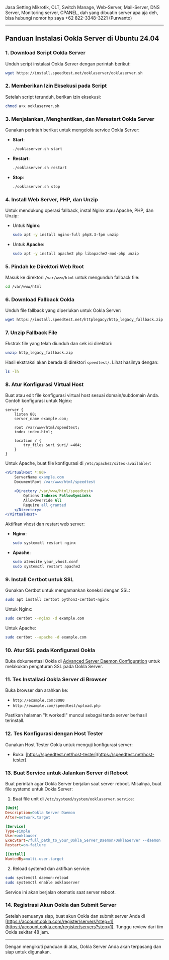 Jasa Setting Mikrotik, OLT, Switch Manage, Web-Server, Mail-Server, DNS Server, Monitoring server, CPANEL, dah yang dibuatin server apa aja deh, bisa hubungi nomor hp saya +62 822-3348-3221 (Purwanto)

---

## **Panduan Instalasi Ookla Server di Ubuntu 24.04**

### 1. **Download Script Ookla Server**
Unduh script instalasi Ookla Server dengan perintah berikut:
```bash
wget https://install.speedtest.net/ooklaserver/ooklaserver.sh
```

### 2. **Memberikan Izin Eksekusi pada Script**
Setelah script terunduh, berikan izin eksekusi:
```bash
chmod a+x ooklaserver.sh
```

### 3. **Menjalankan, Menghentikan, dan Merestart Ookla Server**
Gunakan perintah berikut untuk mengelola service Ookla Server:
- **Start**: 
  ```bash
  ./ooklaserver.sh start
  ```
- **Restart**:
  ```bash
  ./ooklaserver.sh restart
  ```
- **Stop**:
  ```bash
  ./ooklaserver.sh stop
  ```

### 4. **Install Web Server, PHP, dan Unzip**
Untuk mendukung operasi fallback, instal Nginx atau Apache, PHP, dan Unzip:
- Untuk **Nginx**:
  ```bash
  sudo apt -y install nginx-full php8.3-fpm unzip
  ```
- Untuk **Apache**:
  ```bash
  sudo apt -y install apache2 php libapache2-mod-php unzip
  ```

### 5. **Pindah ke Direktori Web Root**
Masuk ke direktori `/var/www/html` untuk mengunduh fallback file:
```bash
cd /var/www/html
```

### 6. **Download Fallback Ookla**
Unduh file fallback yang diperlukan untuk Ookla Server:
```bash
wget https://install.speedtest.net/httplegacy/http_legacy_fallback.zip
```

### 7. **Unzip Fallback File**
Ekstrak file yang telah diunduh dan cek isi direktori:
```bash
unzip http_legacy_fallback.zip
```
Hasil ekstraksi akan berada di direktori `speedtest/`. Lihat hasilnya dengan:
```bash
ls -lh
```

### 8. **Atur Konfigurasi Virtual Host**
Buat atau edit file konfigurasi virtual host sesuai domain/subdomain Anda. Contoh konfigurasi untuk Nginx:

```nginx
server {
    listen 80;
    server_name example.com;

    root /var/www/html/speedtest;
    index index.html;

    location / {
        try_files $uri $uri/ =404;
    }
}
```

Untuk Apache, buat file konfigurasi di `/etc/apache2/sites-available/`:

```apache
<VirtualHost *:80>
    ServerName example.com
    DocumentRoot /var/www/html/speedtest

    <Directory /var/www/html/speedtest>
        Options Indexes FollowSymLinks
        AllowOverride All
        Require all granted
    </Directory>
</VirtualHost>
```

Aktifkan vhost dan restart web server:
- **Nginx**:
  ```bash
  sudo systemctl restart nginx
  ```
- **Apache**:
  ```bash
  sudo a2ensite your_vhost.conf
  sudo systemctl restart apache2
  ```

### 9. **Install Certbot untuk SSL**
Gunakan Certbot untuk mengamankan koneksi dengan SSL:
```bash
sudo apt install certbot python3-certbot-nginx
```
Untuk Nginx:
```bash
sudo certbot --nginx -d example.com
```
Untuk Apache:
```bash
sudo certbot --apache -d example.com
```

### 10. **Atur SSL pada Konfigurasi Ookla**
Buka dokumentasi Ookla di [Advanced Server Daemon Configuration](https://support.ookla.com/hc/en-us/articles/234577948-Advanced-Server-Daemon-Configuration) untuk melakukan pengaturan SSL pada Ookla Server.

### 11. **Tes Installasi Ookla Server di Browser**
Buka browser dan arahkan ke:
- `http://example.com:8080`
- `http://example.com/speedtest/upload.php`

Pastikan halaman "It worked!" muncul sebagai tanda server berhasil terinstall.

### 12. **Tes Konfigurasi dengan Host Tester**
Gunakan Host Tester Ookla untuk menguji konfigurasi server:
- Buka: [https://speedtest.net/host-tester](https://speedtest.net/host-tester)

### 13. **Buat Service untuk Jalankan Server di Reboot**
Buat perintah agar Ookla Server berjalan saat server reboot. Misalnya, buat file systemd untuk Ookla Server:
1. Buat file unit di `/etc/systemd/system/ooklaserver.service`:
```ini
[Unit]
Description=Ookla Server Daemon
After=network.target

[Service]
Type=simple
User=ooklauser
ExecStart=/full_path_to_your_Ookla_Server_Daemon/OoklaServer --daemon
Restart=on-failure

[Install]
WantedBy=multi-user.target
```
2. Reload systemd dan aktifkan service:
```bash
sudo systemctl daemon-reload
sudo systemctl enable ooklaserver
```
Service ini akan berjalan otomatis saat server reboot.

### 14. **Registrasi Akun Ookla dan Submit Server**
Setelah semuanya siap, buat akun Ookla dan submit server Anda di [https://account.ookla.com/register/servers?step=1](https://account.ookla.com/register/servers?step=1).
Tunggu review dari tim Ookla sekitar 48 jam.

---

Dengan mengikuti panduan di atas, Ookla Server Anda akan terpasang dan siap untuk digunakan.
